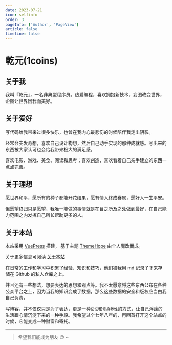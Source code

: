 ```yaml
---
date: 2023-07-21
icon: selfinfo
order: 3
pageInfo: ['Author', 'PageView']
article: false
timeline: false
---
```


# 乾元(1coins)

## 关于我

我叫『乾元』，一名非典型程序员。热爱编程，喜欢拥抱新技术，妄图改变世界，企图让世界因我而美好。

## 关于爱好

写代码给我带来过很多快乐，也曾在我内心最悲伤的时候陪伴我走出阴影。

经常会突发奇想，喜欢自己设计构想，然后自己动手实现的那种成就感。写出来的东西被大家认可也会给我带来极大的满足感。

喜欢电影、游戏、美食、阅读和思考；喜欢创造，喜欢看着自己亲手建立的东西一点点完善。

## 关于理想

愿世界和平，愿所有的种子都能开花结果，愿有情人终成眷属，愿好人一生平安。

但愿望终归只是愿望，我唯一能做的事情就是在目之所及之处做到最好，在自己能力范围之内发挥自己所长帮助更多的人。

## 关于本站

本站采用
[VuePress](https://v2.vuepress.vuejs.org) 搭建，
基于主题 [ThemeHope](https://theme-hope.vuejs.press) 由个人魔改而成。

关于更多信息可阅读 [关于本站](./website.md)

在日常的工作和学习中积累了经验、知识和技巧，他们被我用 md 记录了下来存储在 Github 的私人仓库之上。

并且还有一些想法，想要表达的思想和观点等。我不太愿意将这些东西公布在各种公众平台之上，因为当我的知识变成了数据，那么这些数据的安全和版权应当由我自己负责，

写博客，并不仅仅只是为了表达，更是一种`记忆`和`修身养性`的方式，让自己浮躁的生活跟心情沉淀下来的一种手段。我希望过个七年八年的，再回首打开这个站点的时候，它能变成一种财富和寄托。

---

> 希望我们能成为朋友 :wink: ~